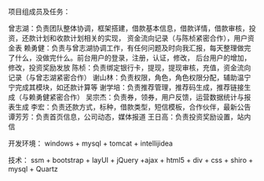 项目组成员及任务：

曾志湖：负责团队整体协调，框架搭建，借款基本信息，借款详情，借款审核，投资，还款计划和收款计划相关的实现，
      资金流向记录（与陈桢紧密合作），用户资金表
赖勇健：负责与曾志湖协调工作，有任何问题及时向我汇报，每天整理做完了什么，没做完什么。前台用户的登录，注册，认证，修改，
      后台用户的增加，修改，投资奖励发放
陈桢：负责绑定银行卡，提现，提现审核，充值，资金流向记录（与曾志湖紧密合作）
谢山林：负责权限，角色，角色权限分配，辅助温宁宁完成其模块，如还款计算等
谢学培：负责推荐管理，推荐码生成，推荐链接生成（与赖勇健紧密合作）
吴宗杰：负责券，领券，用户反馈，运营数据统计与报表生成
李宏：负责还款方式，标种，借款类型，短信模板，合作伙伴，最新公告
谭芳芳：负责首页信息，公司动态，媒体报道
王日高：负责投资奖励设置，站内信


开发环境：
windows + mysql + tomcat + intellijidea

技术：
ssm + bootstrap + layUI + jQuery +ajax + html5 + div + css + shiro + mysql + Quartz  